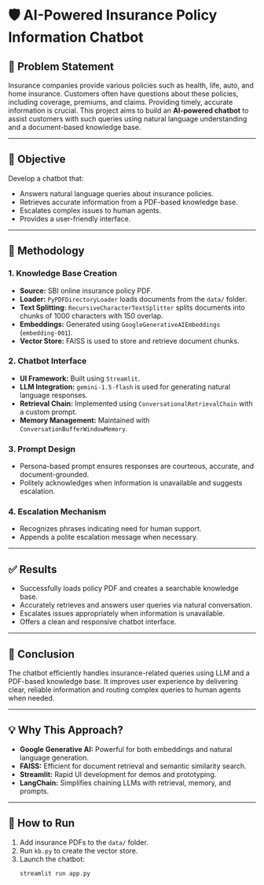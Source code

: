 # 🛡️ AI-Powered Insurance Policy Information Chatbot

## 📌 Problem Statement

Insurance companies provide various policies such as health, life, auto, and home insurance. Customers often have questions about these policies, including coverage, premiums, and claims. Providing timely, accurate information is crucial. This project aims to build an **AI-powered chatbot** to assist customers with such queries using natural language understanding and a document-based knowledge base.

---

## 🎯 Objective

Develop a chatbot that:
- Answers natural language queries about insurance policies.
- Retrieves accurate information from a PDF-based knowledge base.
- Escalates complex issues to human agents.
- Provides a user-friendly interface.

---

## 🧠 Methodology

### 1. **Knowledge Base Creation**
- **Source:** SBI online insurance policy PDF.
- **Loader:** `PyPDFDirectoryLoader` loads documents from the `data/` folder.
- **Text Splitting:** `RecursiveCharacterTextSplitter` splits documents into chunks of 1000 characters with 150 overlap.
- **Embeddings:** Generated using `GoogleGenerativeAIEmbeddings` (`embedding-001`).
- **Vector Store:** FAISS is used to store and retrieve document chunks.

### 2. **Chatbot Interface**
- **UI Framework:** Built using `Streamlit`.
- **LLM Integration:** `gemini-1.5-flash` is used for generating natural language responses.
- **Retrieval Chain:** Implemented using `ConversationalRetrievalChain` with a custom prompt.
- **Memory Management:** Maintained with `ConversationBufferWindowMemory`.

### 3. **Prompt Design**
- Persona-based prompt ensures responses are courteous, accurate, and document-grounded.
- Politely acknowledges when information is unavailable and suggests escalation.

### 4. **Escalation Mechanism**
- Recognizes phrases indicating need for human support.
- Appends a polite escalation message when necessary.

---

## ✅ Results

- Successfully loads policy PDF and creates a searchable knowledge base.
- Accurately retrieves and answers user queries via natural conversation.
- Escalates issues appropriately when information is unavailable.
- Offers a clean and responsive chatbot interface.

---

## 📌 Conclusion

The chatbot efficiently handles insurance-related queries using LLM and a PDF-based knowledge base. It improves user experience by delivering clear, reliable information and routing complex queries to human agents when needed.

---

## 💡 Why This Approach?

- **Google Generative AI:** Powerful for both embeddings and natural language generation.
- **FAISS:** Efficient for document retrieval and semantic similarity search.
- **Streamlit:** Rapid UI development for demos and prototyping.
- **LangChain:** Simplifies chaining LLMs with retrieval, memory, and prompts.

---

## 🚀 How to Run

1. Add insurance PDFs to the `data/` folder.
2. Run `kb.py` to create the vector store.
3. Launch the chatbot:  
   ```bash
   streamlit run app.py
